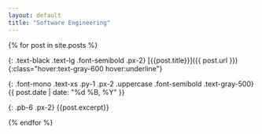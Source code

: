```yaml
---
layout: default
title: "Software Engineering"
---
```


{% for post in site.posts %}

{: .text-black .text-lg .font-semibold .px-2}
[{{post.title}}]({{ post.url }}){:class="hover:text-gray-600 hover:underline"}

{: .font-mono .text-xs .py-1 .px-2 .uppercase .font-semibold .text-gray-500}
{{ post.date | date: "%d %B, %Y" }}

{: .pb-6 .px-2}
{{post.excerpt}}

{% endfor %}
